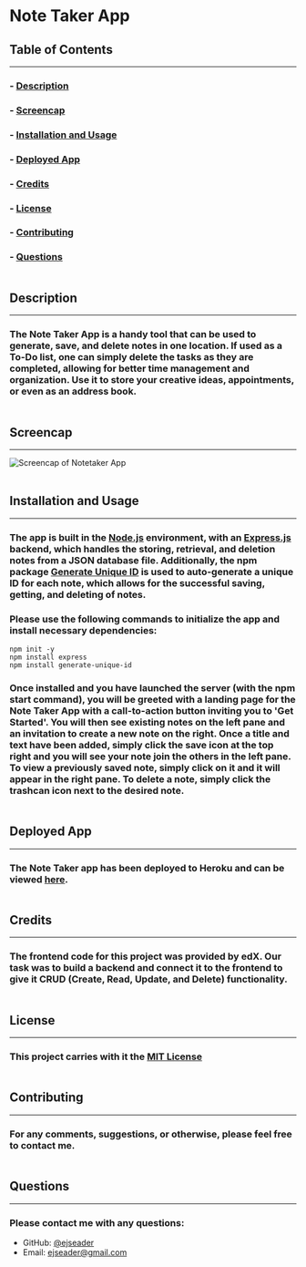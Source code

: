# Note Taker App

## Table of Contents
---
### - [Description](#description)
### - [Screencap](#screencap)
### - [Installation and Usage](#installation)
### - [Deployed App](#deployed)
### - [Credits](#credits)
### - [License](#license)
### - [Contributing](#contributing)
### - [Questions](#questions)<br><br>

## Description
---
### The Note Taker App is a handy tool that can be used to generate, save, and delete notes in one location. If used as a To-Do list, one can simply delete the tasks as they are completed, allowing for better time management and organization. Use it to store your creative ideas, appointments, or even as an address book. <br><br>

## Screencap
---
![Screencap of Notetaker App](/images/notetaker.gif)<br><br>

## Installation and Usage
---
### The app is built in the [Node.js](https://nodejs.org/en/download/) environment, with an [Express.js](https://expressjs.com/) backend, which handles the storing, retrieval, and deletion notes from a JSON database file. Additionally, the npm package [Generate Unique ID](https://www.npmjs.com/package/generate-unique-id) is used to auto-generate a unique ID for each note, which allows for the successful saving, getting, and deleting of notes.

### Please use the following commands to initialize the app and install necessary dependencies:
```
npm init -y 
npm install express
npm install generate-unique-id
```

### Once installed and you have launched the server (with the npm start command), you will be greeted with a landing page for the Note Taker App with a call-to-action button inviting you to 'Get Started'. You will then see existing notes on the left pane and an invitation to create a new note on the right. Once a title and text have been added, simply click the save icon at the top right and you will see your note join the others in the left pane. To view a previously saved note, simply click on it and it will appear in the right pane. To delete a note, simply click the trashcan icon next to the desired note.<br><br>

## Deployed App
---
### The Note Taker app has been deployed to Heroku and can be viewed [here](https://nameless-stream-37257.herokuapp.com/).<br><br>

## Credits
---
### The frontend code for this project was provided by edX. Our task was to build a backend and connect it to the frontend to give it CRUD (Create, Read, Update, and Delete) functionality.<br><br>

## License
---
### This project carries with it the [MIT License](https://opensource.org/licenses/MIT)<br><br>

## Contributing
---
### For any comments, suggestions, or otherwise, please feel free to contact me.<br><br>

## Questions
---
### Please contact me with any questions:
<ul>
<li>GitHub: <a href="https://github.com/ejseader">@ejseader</a></li>
<li>Email: <a href="mailto:ejseader@gmail.com">ejseader@gmail.com</a></li>
</ul>